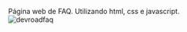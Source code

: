 Página web de FAQ. Utilizando html, css e javascript.
<br>
![devroadfaq](https://github.com/pvitu/devroad-faq/assets/128916254/1bf2fa8e-50c1-4bd0-9348-031d7aa314f0)
